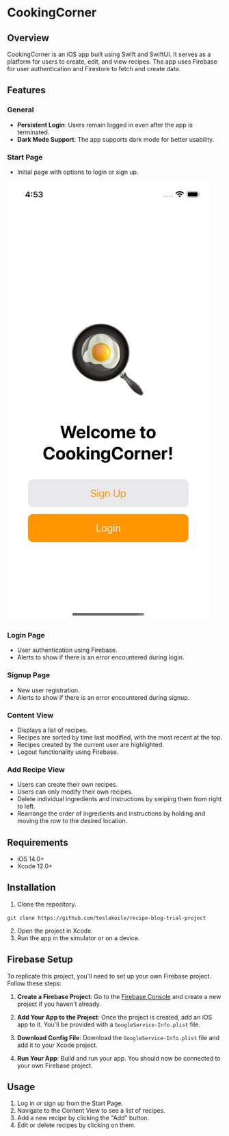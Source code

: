 # CookingCorner

## Overview

CookingCorner is an iOS app built using Swift and SwiftUI. It serves as a platform for users to create, edit, and view recipes. The app uses Firebase for user authentication and Firestore to fetch and create data.

## Features

### General

- **Persistent Login**: Users remain logged in even after the app is terminated.
- **Dark Mode Support**: The app supports dark mode for better usability.

### Start Page

- Initial page with options to login or sign up.

![Start Page](./recipe-blog-trial-project/Documentation/start.png)

### Login Page

- User authentication using Firebase.
- Alerts to show if there is an error encountered during login.

### Signup Page

- New user registration.
- Alerts to show if there is an error encountered during signup.

### Content View

- Displays a list of recipes.
- Recipes are sorted by time last modified, with the most recent at the top.
- Recipes created by the current user are highlighted.
- Logout functionality using Firebase.

### Add Recipe View

- Users can create their own recipes.
- Users can only modify their own recipes.
- Delete individual ingredients and instructions by swiping them from right to left.
- Rearrange the order of ingredients and instructions by holding and moving the row to the desired location.

## Requirements

- iOS 14.0+
- Xcode 12.0+

## Installation

1. Clone the repository.

`git clone https://github.com/teslakoile/recipe-blog-trial-project`

2. Open the project in Xcode.
3. Run the app in the simulator or on a device.

## Firebase Setup

To replicate this project, you'll need to set up your own Firebase project. Follow these steps:

1. **Create a Firebase Project**: Go to the [Firebase Console](https://console.firebase.google.com/) and create a new project if you haven't already.

2. **Add Your App to the Project**: Once the project is created, add an iOS app to it. You'll be provided with a `GoogleService-Info.plist` file.

3. **Download Config File**: Download the `GoogleService-Info.plist` file and add it to your Xcode project.


4. **Run Your App**: Build and run your app. You should now be connected to your own Firebase project.

## Usage

1. Log in or sign up from the Start Page.
2. Navigate to the Content View to see a list of recipes.
3. Add a new recipe by clicking the "Add" button.
4. Edit or delete recipes by clicking on them.


